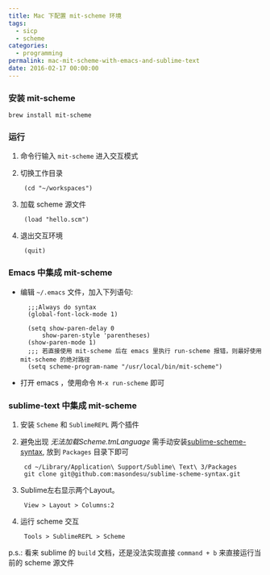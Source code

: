 ```yaml
---
title: Mac 下配置 mit-scheme 环境
tags:
  - sicp
  - scheme
categories:
  - programming
permalink: mac-mit-scheme-with-emacs-and-sublime-text
date: 2016-02-17 00:00:00
---
```



### 安装 mit-scheme

```
brew install mit-scheme
```

### 运行

1. 命令行输入 `mit-scheme` 进入交互模式
2. 切换工作目录

		(cd "~/workspaces")

3. 加载 scheme 源文件

		(load "hello.scm")
		
4. 退出交互环境

		(quit)
		
### Emacs 中集成 mit-scheme

- 编辑 `~/.emacs` 文件，加入下列语句:

		;;;Always do syntax
		(global-font-lock-mode 1)

		(setq show-paren-delay 0
      		show-paren-style 'parentheses)
		(show-paren-mode 1)
		;;; 若直接使用 mit-scheme 后在 emacs 里执行 run-scheme 报错，则最好使用 mit-scheme 的绝对路径
		(setq scheme-program-name "/usr/local/bin/mit-scheme")
		
- 打开 emacs ，使用命令 `M-x run-scheme` 即可
		
		
### sublime-text 中集成 mit-scheme

1. 安装 `Scheme` 和 `SublimeREPL` 两个插件
2. 避免出现 *无法加载Scheme.tmLanguage* 需手动安装[sublime-scheme-syntax](https://github.com/masondesu/sublime-scheme-syntax), 放到 `Packages` 目录下即可
	
		cd ~/Library/Application\ Support/Sublime\ Text\ 3/Packages
		git clone git@github.com:masondesu/sublime-scheme-syntax.git
		
3. Sublime左右显示两个Layout。

		View > Layout > Columns:2

4. 运行 scheme 交互
		
		Tools > SublimeREPL > Scheme

p.s.: 看来 sublime 的 `build` 文档，还是没法实现直接 `command + b` 来直接运行当前的 scheme 源文件

